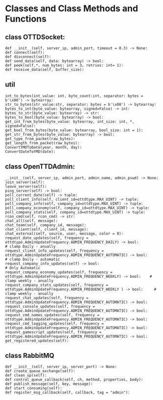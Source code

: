 # Classes and Class Methods and Functions
## class OTTDSocket:
	def __init__(self, server_ip, admin_port, timeout = 0.3) -> None:
	def connect(self):
	def disconnect(self):
	def send_data(self, data: bytearray) -> bool:
	def peek(self,*, num_bytes: int = 3, retries: int= 1):
	def receive_data(self, buffer_size):

## util
	int_to_bytes(int_value: int, byte_count:int, separator: bytes = b'\x00') -> bytearray:
	str_to_bytes(str_value:str, separator: bytes = b'\x00') -> bytearray:
	bytes_to_int(byte_value: bytearray, signed=False) -> int:
	bytes_to_str(byte_value: bytearray) -> str:
	bytes_to_bool(byte_value: bytearray) -> bool:
	get_int_from_bytes(byte_value: bytearray, int_size: int, *, signed=False):
	get_bool_from_bytes(byte_value: bytearray, bool_size: int = 1):
	get_str_from_bytes(byte_value: bytearray) -> bool:
	get_type_from_packet(raw_bytes):
	get_length_from_packet(raw_bytes):
	ConvertYMDToDate(year, month, day):
	ConvertDateToYMD(date):


## class OpenTTDAdmin:
	__init__(self, server_ip, admin_port, admin_name, admin_pswd) -> None:
	join_server(self):
	leave_server(self):
	ping_server(self) -> bool:
	poll_current_date(self) -> tuple:
	poll_client_info(self, client_id=ottdtype.MAX_UINT) -> tuple:
	poll_company_info(self, company_id=ottdtype.MAX_UINT) -> tuple:
	poll_company_economy(self, company_id=ottdtype.MAX_UINT) -> tuple:
	poll_company_stats(self, company_id=ottdtype.MAX_UINT) -> tuple:
	rcon_cmd(self, rcon_cmd) -> str:
	chat_all(self, message):
	chat_team(self, company_id, message):
	chat_client(self, client_id, message):
	chat_external(self, source, user, message, color = 0):
	request_date_updates(self, frequency = ottdtype.AdminUpdateFrequency.ADMIN_FREQUENCY_DAILY) -> bool:				# clamp Daily - anually
	request_client_info_updates(self, frequency = ottdtype.AdminUpdateFrequency.ADMIN_FREQUENCY_AUTOMATIC) -> bool:		# clamp Daily - automatic
	request_company_info_updates(self) -> bool:																			# Only Automatic
	request_company_economy_updates(self, frequency = ottdtype.AdminUpdateFrequency.ADMIN_FREQUENCY_WEEKLY) -> bool:	# clamp weekly - anually
	request_company_stats_updates(self, frequency = ottdtype.AdminUpdateFrequency.ADMIN_FREQUENCY_WEEKLY ) -> bool:		# clamp weekly - anually
	request_chat_updates(self, frequency = ottdtype.AdminUpdateFrequency.ADMIN_FREQUENCY_AUTOMATIC) -> bool:
	request_console_updates(self, frequency = ottdtype.AdminUpdateFrequency.ADMIN_FREQUENCY_AUTOMATIC) -> bool:
	request_cmd_names_updates(self, frequency = ottdtype.AdminUpdateFrequency.ADMIN_FREQUENCY_AUTOMATIC) -> bool:
	request_cmd_logging_updates(self, frequency = ottdtype.AdminUpdateFrequency.ADMIN_FREQUENCY_AUTOMATIC) -> bool:
	request_gamescript_updates(self, frequency = ottdtype.AdminUpdateFrequency.ADMIN_FREQUENCY_AUTOMATIC) -> bool:
	get_registered_updates(self):


## class RabbitMQ
	def __init__(self, server_ip, server_port) -> None:
	def create_queue_exchange(self):
	def clean_up(self):
	def control_queue_callback(self, ch, method, properties, body):
	def publish_message(self, key, message):
	def start_consuming(self):
	def register_msg_callback(self, callback, tag = "admin"):